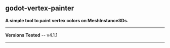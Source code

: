 ## godot-vertex-painter
 
**A simple tool to paint vertex colors on MeshInstance3Ds.**

---

**Versions Tested**
-- v4.1.1

---
